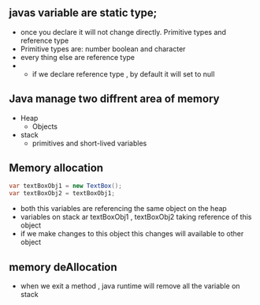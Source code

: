 ## javas variable are static type;
- once you declare it will not change directly.
Primitive types and reference type
- Primitive types are: number boolean and character
- every thing else are reference type
- - if we declare reference type , by default it will set to null
## Java manage two diffrent area of memory
- Heap
    - Objects
- stack
    - primitives and short-lived variables
## Memory allocation
```java
var textBoxObj1 = new TextBox();
var textBoxObj2 = textBoxObj1;
```
- both this variables are referencing the same object on the heap
- variables on stack ar textBoxObj1 , textBoxObj2 taking reference of this object
- if we make changes to this object this changes will available to other object

## memory deAllocation
- when we exit a method , java runtime will remove all the variable on stack
